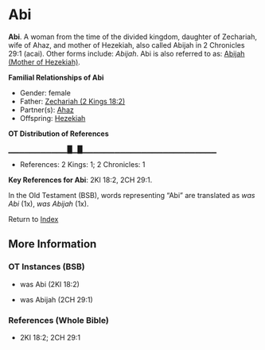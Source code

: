 # Abi
**Abi**. 
A woman from the time of the divided kingdom, daughter of Zechariah, wife of Ahaz, and mother of Hezekiah, also called Abijah in 2 Chronicles 29:1 (acai). 
Other forms include: 
*Abijah*. 
Abi is also referred to as: 
[Abijah (Mother of Hezekiah)](Abijah.md). 




**Familial Relationships of Abi**


* Gender: female
* Father: [Zechariah (2 Kings 18:2)](Zechariah.4.md)
* Partner(s): [Ahaz](Ahaz.md)
* Offspring: [Hezekiah](Hezekiah.md)


**OT Distribution of References**

▁▁▁▁▁▁▁▁▁▁▁█▁█▁▁▁▁▁▁▁▁▁▁▁▁▁▁▁▁▁▁▁▁▁▁▁▁▁
* References: 2 Kings: 1; 2 Chronicles: 1



**Key References for Abi**: 
2KI 18:2, 2CH 29:1. 


In the Old Testament (BSB), words representing “Abi” are translated as 
*was Abi* (1x), *was Abijah* (1x). 




Return to [Index](00-Index.md)

## More Information

### OT Instances (BSB)

* was Abi (2KI 18:2)

* was Abijah (2CH 29:1)



### References (Whole Bible)

* 2KI 18:2; 2CH 29:1



